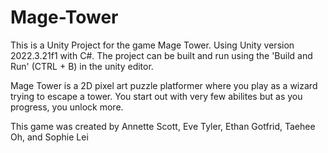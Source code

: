# Mage-Tower

This is a Unity Project for the game Mage Tower. Using Unity version 2022.3.21f1 with C#.
The project can be built and run using the 'Build and Run' (CTRL + B) in the unity editor.

Mage Tower is a 2D pixel art puzzle platformer where you play as a wizard trying to escape a tower. You start out with very few abilites but as you progress, you unlock more.

This game was created by Annette Scott, Eve Tyler, Ethan Gotfrid, Taehee Oh, and Sophie Lei

